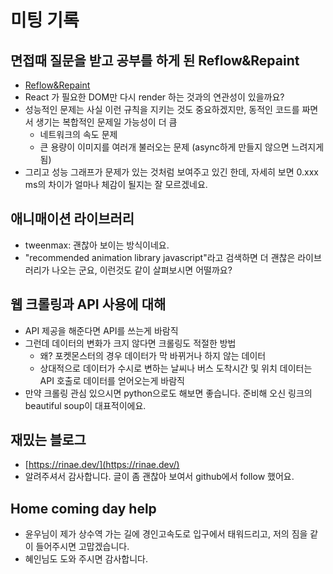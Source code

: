 
# 미팅 기록

## 면접때 질문을 받고 공부를 하게 된 Reflow&Repaint

- [Reflow&Repaint](https://yoonucho.github.io/review/2019/11/22/reflow&repaint.html)
- React 가 필요한 DOM만 다시 render 하는 것과의 연관성이 있을까요?
- 성능적인 문제는 사실 이런 규칙을 지키는 것도 중요하겠지만, 동적인 코드를 짜면서 생기는 복합적인 문제일 가능성이 더 큼
  - 네트워크의 속도 문제
  - 큰 용량이 이미지를 여러개 불러오는 문제 (async하게 만들지 않으면 느려지게 됨)
- 그리고 성능 그래프가 문제가 있는 것처럼 보여주고 있긴 한데, 자세히 보면 0.xxx ms의 차이가 얼마나 체감이 될지는 잘 모르겠네요. 

## 애니매이션 라이브러리

- tweenmax: 괜찮아 보이는 방식이네요.
- "recommended animation library javascript"라고 검색하면 더 괜찮은 라이브러리가 나오는 군요, 이런것도 같이 살펴보시면 어떨까요?

## 웹 크롤링과 API 사용에 대해

- API 제공을 해준다면 API를 쓰는게 바람직
- 그런데 데이터의 변화가 크지 않다면 크롤링도 적절한 방법
  - 왜? 포켓몬스터의 경우 데이터가 막 바뀌거나 하지 않는 데이터
  - 상대적으로 데이터가 수시로 변하는 날씨나 버스 도착시간 및 위치 데이터는 API 호출로 데이터를 얻어오는게 바람직
- 만약 크롤링 관심 있으시면 python으로도 해보면 좋습니다. 준비해 오신 링크의 beautiful soup이 대표적이에요.

## 재밌는 블로그

- [https://rinae.dev/](https://rinae.dev/)
- 알려주셔서 감사합니다. 글이 좀 괜찮아 보여서 github에서 follow 했어요.

## Home coming day help

- 윤우님이 제가 상수역 가는 길에 경인고속도로 입구에서 태워드리고, 저의 짐을 같이 들어주시면 고맙겠습니다.
- 혜인님도 도와 주시면 감사합니다.